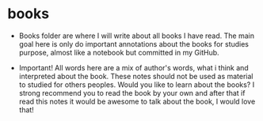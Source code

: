 # books

- Books folder are where I will write about all books I have read. The main goal here is only do important annotations about the books for studies purpose, almost like a notebook but committed in my GitHub.

- Important! All words here are a mix of author's words, what i think and interpreted about the book. These notes should not be used as material to studied for others peoples. Would you like to learn about the books? I strong recommend you to read the book by your own and after that if read this notes it would be awesome to talk about the book, I would love that!